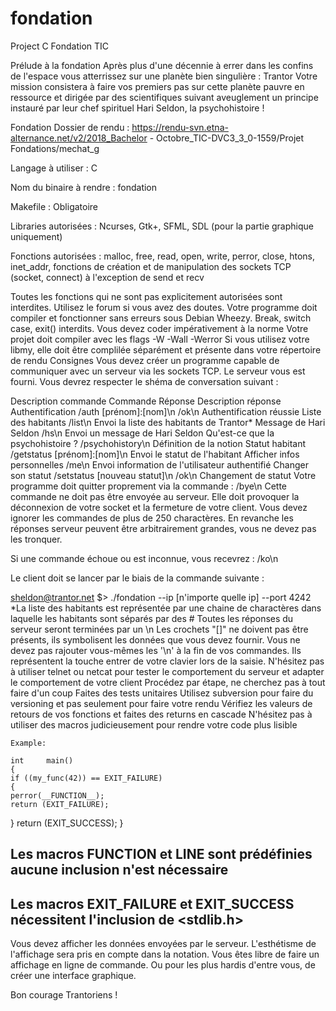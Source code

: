 # fondation
Project C Fondation TIC

Prélude à la fondation
Après plus d'une décennie à errer dans les confins de l'espace vous atterrissez sur une planète bien singulière : Trantor
Votre mission consistera à faire vos premiers pas sur cette planète pauvre en ressource et dirigée par des scientifiques
suivant aveuglement un principe instauré par leur chef spirituel Hari Seldon, la psychohistoire !

Fondation
Dossier de rendu : https://rendu-svn.etna-alternance.net/v2/2018_Bachelor - Octobre_TIC-DVC3_3_0-1559/Projet Fondations/mechat_g

Langage à utiliser : C

Nom du binaire à rendre : fondation

Makefile : Obligatoire

Libraries autorisées : Ncurses, Gtk+, SFML, SDL (pour la partie graphique uniquement)

Fonctions autorisées : malloc, free, read, open, write, perror, close, htons, inet_addr, fonctions de création et de manipulation des sockets TCP (socket, connect) à l'exception de send et recv

Toutes les fonctions qui ne sont pas explicitement autorisées sont interdites. Utilisez le forum si vous avez des doutes.
Votre programme doit compiler et fonctionner sans erreurs sous Debian Wheezy.
Break, switch case, exit() interdits.
Vous devez coder impérativement à la norme
Votre projet doit compiler avec les flags -W -Wall -Werror
Si vous utilisez votre libmy, elle doit être complilée séparément et présente dans votre répertoire de rendu
Consignes
Vous devez créer un programme capable de communiquer avec un serveur via les sockets TCP.
Le serveur vous est fourni. Vous devrez respecter le shéma de conversation suivant : 

Description commande	Commande	Réponse	Description réponse
Authentification	/auth [prénom]:[nom]\n	/ok\n	Authentification réussie
Liste des habitants	/list\n		Envoi la liste des habitants de Trantor*
Message de Hari Seldon	/hs\n		Envoi un message de Hari Seldon
Qu'est-ce que la psychohistoire ?	/psychohistory\n		Définition de la notion
Statut habitant	/getstatus [prénom]:[nom]\n		Envoi le statut de l'habitant
Afficher infos personnelles	/me\n		Envoi information de l'utilisateur authentifié
Changer son statut	/setstatus [nouveau statut]\n	/ok\n	Changement de statut
Votre programme doit quitter proprement via la commande : /bye\n
Cette commande ne doit pas être envoyée au serveur. Elle doit provoquer la déconnexion de votre socket et la fermeture de votre client.
Vous devez ignorer les commandes de plus de 250 charactères. En revanche les réponses serveur peuvent être arbitrairement grandes, vous ne devez pas les tronquer.

Si une commande échoue ou est inconnue, vous recevrez : /ko\n

Le client doit se lancer par le biais de la commande suivante :

  sheldon@trantor.net $> ./fondation --ip [n'importe quelle ip] --port 4242
*La liste des habitants est représentée par une chaine de charactères dans laquelle les habitants sont séparés par des #
Toutes les réponses du serveur seront terminées par un \n
Les crochets "[]" ne doivent pas être présents, ils symbolisent les données que vous devez fournir.
Vous ne devez pas rajouter vous-mêmes les '\n' à la fin de vos commandes. Ils représentent la touche entrer de votre clavier lors de la saisie.
N'hésitez pas à utiliser telnet ou netcat pour tester le comportement du serveur et adapter le comportement de votre client
Procédez par étape, ne cherchez pas à tout faire d'un coup
Faites des tests unitaires
Utilisez subversion pour faire du versioning et pas seulement pour faire votre rendu
Vérifiez les valeurs de retours de vos fonctions et faites des returns en cascade
N'hésitez pas à utiliser des macros judicieusement pour rendre votre code plus lisible

    Example:

    int     main()
    {
    if ((my_func(42)) == EXIT_FAILURE)
    {
    perror(__FUNCTION__);
    return (EXIT_FAILURE);
  }
  return (EXIT_SUCCESS);
}

## Les macros __FUNCTION__ et __LINE__ sont prédéfinies aucune inclusion n'est nécessaire
## Les macros EXIT_FAILURE et EXIT_SUCCESS nécessitent l'inclusion de <stdlib.h>
Vous devez afficher les données envoyées par le serveur. L'esthétisme de l'affichage sera pris en compte dans la notation.
Vous êtes libre de faire un affichage en ligne de commande. Ou pour les plus hardis d'entre vous, de créer une interface graphique.

Bon courage Trantoriens !
